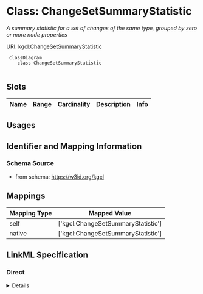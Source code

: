 # Class: ChangeSetSummaryStatistic
_A summary statistic for a set of changes of the same type, grouped by zero or more node properties_





URI: [kgcl:ChangeSetSummaryStatistic](http://w3id.org/kgcl/ChangeSetSummaryStatistic)




```mermaid
 classDiagram
    class ChangeSetSummaryStatistic
      
```




<!-- no inheritance hierarchy -->


## Slots

| Name | Range | Cardinality | Description  | Info |
| ---  | --- | --- | --- | --- |


## Usages



## Identifier and Mapping Information







### Schema Source


* from schema: https://w3id.org/kgcl







## Mappings

| Mapping Type | Mapped Value |
| ---  | ---  |
| self | ['kgcl:ChangeSetSummaryStatistic'] |
| native | ['kgcl:ChangeSetSummaryStatistic'] |


## LinkML Specification

<!-- TODO: investigate https://stackoverflow.com/questions/37606292/how-to-create-tabbed-code-blocks-in-mkdocs-or-sphinx -->

### Direct

<details>
```yaml
name: change set summary statistic
description: A summary statistic for a set of changes of the same type, grouped by
  zero or more node properties
from_schema: https://w3id.org/kgcl
slot_usage:
  change type:
    name: change type
    range: change class type
  count:
    name: count
    range: integer
  property value set:
    name: property value set
    description: Summary statistic is grouped by these constraints

```
</details>

### Induced

<details>
```yaml
name: change set summary statistic
description: A summary statistic for a set of changes of the same type, grouped by
  zero or more node properties
from_schema: https://w3id.org/kgcl
slot_usage:
  change type:
    name: change type
    range: change class type
  count:
    name: count
    range: integer
  property value set:
    name: property value set
    description: Summary statistic is grouped by these constraints

```
</details>
